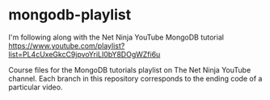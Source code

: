 # mongodb-playlist
I'm following along with the Net Ninja YouTube MongoDB tutorial
https://www.youtube.com/playlist?list=PL4cUxeGkcC9jpvoYriLI0bY8DOgWZfi6u


Course files for the MongoDB tutorials playlist on The Net Ninja YouTube channel.
Each branch in this repository corresponds to the ending code of a particular video.
